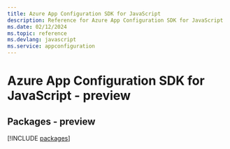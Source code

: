 ```yaml
---
title: Azure App Configuration SDK for JavaScript
description: Reference for Azure App Configuration SDK for JavaScript
ms.date: 02/12/2024
ms.topic: reference
ms.devlang: javascript
ms.service: appconfiguration
---
```

# Azure App Configuration SDK for JavaScript - preview
## Packages - preview
[!INCLUDE [packages](app-configuration-index.md)]